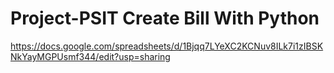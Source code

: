 # Project-PSIT Create Bill With Python
https://docs.google.com/spreadsheets/d/1Bjqq7LYeXC2KCNuv8ILk7i1zIBSKNkYayMGPUsmf344/edit?usp=sharing

